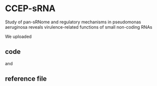 # CCEP-sRNA
Study of pan-sRNome and regulatory mechanisms in pseudomonas aeruginosa reveals virulence-related functions of small non-coding RNAs

We uploaded
## code
and
## reference file

